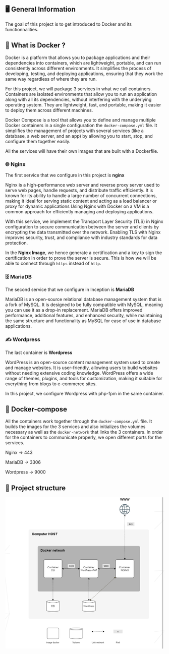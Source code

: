 ## 🖥️ General Information

The goal of this project is to get introduced to Docker and its functionnalities.

## 🧠 What is Docker ? 

Docker is a platform that allows you to package applications and their dependencies into containers, which are lightweight, portable, and can run consistently across different environments. 
It simplifies the process of developing, testing, and deploying applications, ensuring that they work the same way regardless of where they are run.

For this project, we will package 3 services in what we call containers. 
Containers are isolated environments that allow you to run an application along with all its dependencies, without interfering with the underlying operating system. 
They are lightweight, fast, and portable, making it easier to deploy them across different machines.

Docker Compose is a tool that allows you to define and manage multiple Docker containers in a single configuration the ```docker-compose.yml``` file. 
It simplifies the management of projects with several services (like a database, a web server, and an app) by allowing you to start, stop, and configure them together easily.

All the services will have their own images that are built with a Dockerfile.

### 🌐 Nginx

The first service that we configure in this project is **nginx**

Nginx is a high-performance web server and reverse proxy server used to serve web pages, handle requests, and distribute traffic efficiently. 
It is known for its ability to handle a large number of concurrent connections, making it ideal for serving static content and acting as a load balancer or proxy for dynamic applications
Using Nginx with Docker on a VM is a common approach for efficiently managing and deploying applications.

With this service, we implement the Transport Layer Security (TLS) in Nginx configuration to secure communication between the server and clients by encrypting the data transmitted over the network. 
Enabling TLS with Nginx improves security, trust, and compliance with industry standards for data protection.

In the **Nginx Image**, we hence generate a certification and a key to sign the certification in order to prove the server is secure. This is how we will be able to connect through ```https``` instead of ```http```.

### 🗄️ MariaDB

The second service that we configure in Inception is **MariaDB**

MariaDB is an open-source relational database management system that is a fork of MySQL. It is designed to be fully compatible with MySQL, meaning you can use it as a drop-in replacement. 
MariaDB offers improved performance, additional features, and enhanced security, while maintaining the same structure and functionality as MySQL for ease of use in database applications. 

### ✍️ Wordpress

The last container is **Wordpress**

WordPress is an open-source content management system used to create and manage websites. 
It is user-friendly, allowing users to build websites without needing extensive coding knowledge. 
WordPress offers a wide range of themes, plugins, and tools for customization, making it suitable for everything from blogs to e-commerce sites. 

In this project, we configure Wordpress with php-fpm in the same container.

## 🔗 Docker-compose 

All the containers work together through the ```docker-compose.yml``` file. It builds the images for the 3 services and also initializes the volumes necessary as well as
the ```docker-network``` that links the 3 containers. In order for the containers to communicate properly, we open different ports for the services.

Nginx -> 443

MariaDB -> 3306

Wordpress -> 9000

## 📂 Project structure 
<img src = https://github.com/lgernido/Inception/blob/main/Screenshot%20from%202025-02-25%2013-25-13.png>
